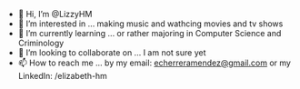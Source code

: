 - 👋 Hi, I’m @LizzyHM
- 👀 I’m interested in ... making music and wathcing movies and tv shows
- 🌱 I’m currently learning ... or rather majoring in Computer Science and Criminology
- 💞️ I’m looking to collaborate on ... I am not sure yet
- 📫 How to reach me ... by my email: echerreramendez@gmail.com or my LinkedIn: /elizabeth-hm

<!---
lizzyhm/LizzyHM is a ✨ special ✨ repository because its `README.md` (this file) appears on your GitHub profile.
You can click the Preview link to take a look at your changes.
--->
